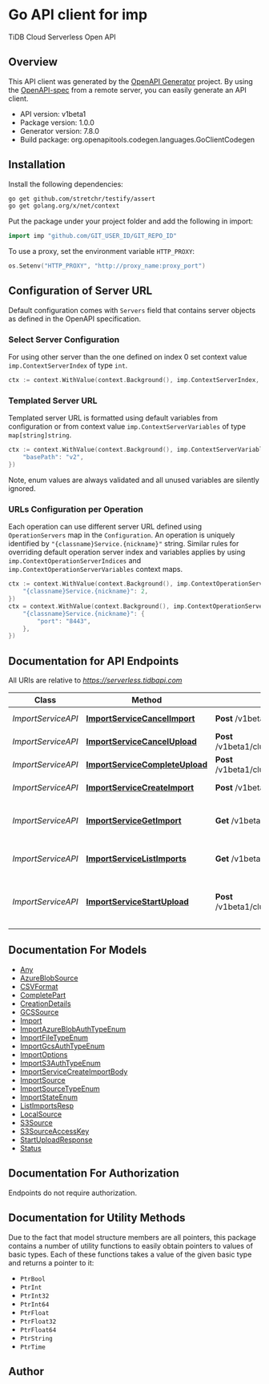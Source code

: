 # Go API client for imp

TiDB Cloud Serverless Open API

## Overview
This API client was generated by the [OpenAPI Generator](https://openapi-generator.tech) project.  By using the [OpenAPI-spec](https://www.openapis.org/) from a remote server, you can easily generate an API client.

- API version: v1beta1
- Package version: 1.0.0
- Generator version: 7.8.0
- Build package: org.openapitools.codegen.languages.GoClientCodegen

## Installation

Install the following dependencies:

```sh
go get github.com/stretchr/testify/assert
go get golang.org/x/net/context
```

Put the package under your project folder and add the following in import:

```go
import imp "github.com/GIT_USER_ID/GIT_REPO_ID"
```

To use a proxy, set the environment variable `HTTP_PROXY`:

```go
os.Setenv("HTTP_PROXY", "http://proxy_name:proxy_port")
```

## Configuration of Server URL

Default configuration comes with `Servers` field that contains server objects as defined in the OpenAPI specification.

### Select Server Configuration

For using other server than the one defined on index 0 set context value `imp.ContextServerIndex` of type `int`.

```go
ctx := context.WithValue(context.Background(), imp.ContextServerIndex, 1)
```

### Templated Server URL

Templated server URL is formatted using default variables from configuration or from context value `imp.ContextServerVariables` of type `map[string]string`.

```go
ctx := context.WithValue(context.Background(), imp.ContextServerVariables, map[string]string{
	"basePath": "v2",
})
```

Note, enum values are always validated and all unused variables are silently ignored.

### URLs Configuration per Operation

Each operation can use different server URL defined using `OperationServers` map in the `Configuration`.
An operation is uniquely identified by `"{classname}Service.{nickname}"` string.
Similar rules for overriding default operation server index and variables applies by using `imp.ContextOperationServerIndices` and `imp.ContextOperationServerVariables` context maps.

```go
ctx := context.WithValue(context.Background(), imp.ContextOperationServerIndices, map[string]int{
	"{classname}Service.{nickname}": 2,
})
ctx = context.WithValue(context.Background(), imp.ContextOperationServerVariables, map[string]map[string]string{
	"{classname}Service.{nickname}": {
		"port": "8443",
	},
})
```

## Documentation for API Endpoints

All URIs are relative to *https://serverless.tidbapi.com*

Class | Method | HTTP request | Description
------------ | ------------- | ------------- | -------------
*ImportServiceAPI* | [**ImportServiceCancelImport**](docs/ImportServiceAPI.md#importservicecancelimport) | **Post** /v1beta1/clusters/{clusterId}/imports/{id}:cancel | Cancel an import job
*ImportServiceAPI* | [**ImportServiceCancelUpload**](docs/ImportServiceAPI.md#importservicecancelupload) | **Post** /v1beta1/clusters/{clusterId}/imports:cancelUpload | Cancel the upload
*ImportServiceAPI* | [**ImportServiceCompleteUpload**](docs/ImportServiceAPI.md#importservicecompleteupload) | **Post** /v1beta1/clusters/{clusterId}/imports:completeUpload | Complete the upload
*ImportServiceAPI* | [**ImportServiceCreateImport**](docs/ImportServiceAPI.md#importservicecreateimport) | **Post** /v1beta1/clusters/{clusterId}/imports | Create an import job
*ImportServiceAPI* | [**ImportServiceGetImport**](docs/ImportServiceAPI.md#importservicegetimport) | **Get** /v1beta1/clusters/{clusterId}/imports/{id} | Get an import detailed information
*ImportServiceAPI* | [**ImportServiceListImports**](docs/ImportServiceAPI.md#importservicelistimports) | **Get** /v1beta1/clusters/{clusterId}/imports | Provides a list of import jobs
*ImportServiceAPI* | [**ImportServiceStartUpload**](docs/ImportServiceAPI.md#importservicestartupload) | **Post** /v1beta1/clusters/{clusterId}/imports:startUpload | Generate Upload url for importing data


## Documentation For Models

 - [Any](docs/Any.md)
 - [AzureBlobSource](docs/AzureBlobSource.md)
 - [CSVFormat](docs/CSVFormat.md)
 - [CompletePart](docs/CompletePart.md)
 - [CreationDetails](docs/CreationDetails.md)
 - [GCSSource](docs/GCSSource.md)
 - [Import](docs/Import.md)
 - [ImportAzureBlobAuthTypeEnum](docs/ImportAzureBlobAuthTypeEnum.md)
 - [ImportFileTypeEnum](docs/ImportFileTypeEnum.md)
 - [ImportGcsAuthTypeEnum](docs/ImportGcsAuthTypeEnum.md)
 - [ImportOptions](docs/ImportOptions.md)
 - [ImportS3AuthTypeEnum](docs/ImportS3AuthTypeEnum.md)
 - [ImportServiceCreateImportBody](docs/ImportServiceCreateImportBody.md)
 - [ImportSource](docs/ImportSource.md)
 - [ImportSourceTypeEnum](docs/ImportSourceTypeEnum.md)
 - [ImportStateEnum](docs/ImportStateEnum.md)
 - [ListImportsResp](docs/ListImportsResp.md)
 - [LocalSource](docs/LocalSource.md)
 - [S3Source](docs/S3Source.md)
 - [S3SourceAccessKey](docs/S3SourceAccessKey.md)
 - [StartUploadResponse](docs/StartUploadResponse.md)
 - [Status](docs/Status.md)


## Documentation For Authorization

Endpoints do not require authorization.


## Documentation for Utility Methods

Due to the fact that model structure members are all pointers, this package contains
a number of utility functions to easily obtain pointers to values of basic types.
Each of these functions takes a value of the given basic type and returns a pointer to it:

* `PtrBool`
* `PtrInt`
* `PtrInt32`
* `PtrInt64`
* `PtrFloat`
* `PtrFloat32`
* `PtrFloat64`
* `PtrString`
* `PtrTime`

## Author



